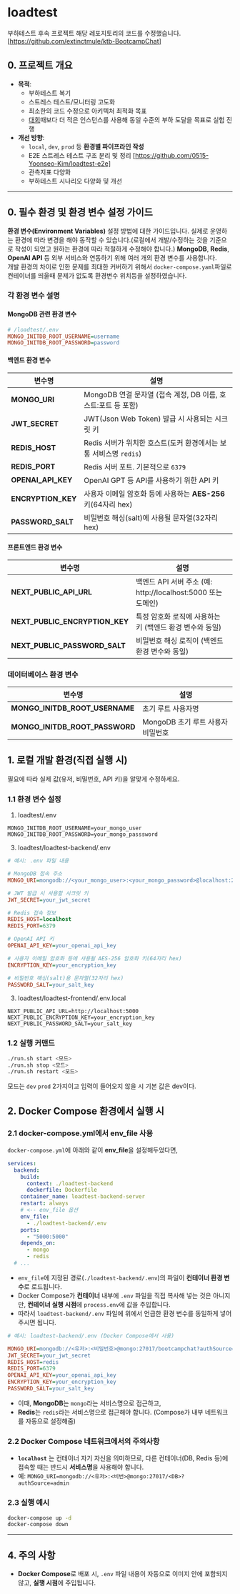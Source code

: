 # loadtest

부하테스트 후속 프로젝트
해당 레포지토리의 코드를 수정했습니다. [https://github.com/extinctmule/ktb-BootcampChat]

## 0. 프로젝트 개요

- **목적**:
  - 부하테스트 복기
  - 스트레스 테스트/모니터링 고도화
  - 최소한의 코드 수정으로 아키텍처 최적화 목표
  - [대회](https://gem-waste-46b.notion.site/16f5b5b9a26d802fbe43e8a7828078e9?pvs=4)때보다 더 적은 인스턴스를 사용해 동일 수준의 부하 도달을 목표로 실험 진행
- **개선 방향**:
  - `local`, `dev`, `prod` 등 **환경별 파이프라인 작성**
  - E2E 스트레스 테스트 구조 분리 및 정리 [https://github.com/0515-Yoonseo-Kim/loadtest-e2e]
  - 관측지표 다양화
  - 부하테스트 시나리오 다양화 및 개선
---
## 0. 필수 환경 및 환경 변수 설정 가이드
**환경 변수(Environment Variables)** 설정 방법에 대한 가이드입니다. 실제로 운영하는 환경에 따라 변경을 해야 동작할 수 있습니다.(로컬에서 개발/수정하는 것을 기준으로 작성이 되었고 원하는 환경에 따라 적절하게 수정해야 합니다.)
**MongoDB**, **Redis**, **OpenAI API** 등 외부 서비스와 연동하기 위해 여러 개의 환경 변수를 사용합니다.  
개발 환경의 차이로 인한 문제를 최대한 커버하기 위해서 `docker-compose.yaml`파일로 컨테이너를 띄울때 문제가 없도록 환경변수 위치등을 설정하였습니다.

### 각 환경 변수 설명
#### MongoDB 관련 환경 변수 
```ini
# /loadtest/.env
MONGO_INITDB_ROOT_USERNAME=username
MONGO_INITDB_ROOT_PASSWORD=password
```
#### 백엔드 환경 변수
| 변수명           | 설명                                                                    |
|-----------------|-------------------------------------------------------------------------|
| **MONGO_URI**   | MongoDB 연결 문자열 (접속 계정, DB 이름, 호스트:포트 등 포함)           |
| **JWT_SECRET**  | JWT(Json Web Token) 발급 시 사용되는 시크릿 키                          |
| **REDIS_HOST**  | Redis 서버가 위치한 호스트(도커 환경에서는 보통 서비스명 `redis`)       |
| **REDIS_PORT**  | Redis 서버 포트. 기본적으로 `6379`                                     |
| **OPENAI_API_KEY** | OpenAI GPT 등 API를 사용하기 위한 API 키                              |
| **ENCRYPTION_KEY** | 사용자 이메일 암호화 등에 사용하는 **AES-256** 키(64자리 hex)        |
| **PASSWORD_SALT**  | 비밀번호 해싱(salt)에 사용될 문자열(32자리 hex)                      |
#### 프론트엔드 환경 변수
| 변수명           | 설명                                                                    |
|-----------------|-------------------------------------------------------------------------|
| **NEXT_PUBLIC_API_URL**   | 백엔드 API 서버 주소 (예: http://localhost:5000 또는 도메인)           |
| **NEXT_PUBLIC_ENCRYPTION_KEY**  | 특정 암호화 로직에 사용하는 키 (백엔드 환경 변수와 동일)                          |
| **NEXT_PUBLIC_PASSWORD_SALT**  | 비밀번호 해싱 로직이 (백엔드 환경 변수와 동일)      |

### 데이터베이스 환경 변수 
	
| 변수명           | 설명                                                                    |
|-----------------|-------------------------------------------------------------------------|
| **MONGO_INITDB_ROOT_USERNAME**   | 초기 루트 사용자명           |
| **MONGO_INITDB_ROOT_PASSWORD**  | MongoDB 초기 루트 사용자 비밀번호                         |

## 1. 로컬 개발 환경(직접 실행 시)
필요에 따라 실제 값(유저, 비밀번호, API 키)을 알맞게 수정하세요.
### 1.1 환경 변수 설정

1) loadtest/.env
```ìni
MONGO_INITDB_ROOT_USERNAME=your_mongo_user
MONGO_INITDB_ROOT_PASSWORD=your_mongo_passsword
```

3) loadtest/loadtest-backend/.env

```ini
# 예시: .env 파일 내용

# MongoDB 접속 주소
MONGO_URI=mongodb://<your_mongo_user>:<your_mongo_password>@localhost:27017/bootcampchat?authSource=admin

# JWT 발급 시 사용할 시크릿 키
JWT_SECRET=your_jwt_secret

# Redis 접속 정보
REDIS_HOST=localhost
REDIS_PORT=6379

# OpenAI API 키
OPENAI_API_KEY=your_openai_api_key

# 사용자 이메일 암호화 등에 사용될 AES-256 암호화 키(64자리 hex)
ENCRYPTION_KEY=your_encryption_key

# 비밀번호 해싱(salt)용 문자열(32자리 hex)
PASSWORD_SALT=your_salt_key
```

3) loadtest/loadtest-frontend/.env.local

```ìni
NEXT_PUBLIC_API_URL=http://localhost:5000
NEXT_PUBLIC_ENCRYPTION_KEY=your_encryption_key
NEXT_PUBLIC_PASSWORD_SALT=your_salt_key
```
### 1.2 실행 커맨드
```sh
./run.sh start <모드>
./run.sh stop <모드>
./run.sh restart <모드>
```
모드는 `dev` `prod` 2가지이고 입력이 들어오지 않을 시 기본 값은 dev이다.

## 2. Docker Compose 환경에서 실행 시

### 2.1 docker-compose.yml에서 env_file 사용

`docker-compose.yml`에 아래와 같이 **env_file**을 설정해두었다면,

```yaml
services:
  backend:
    build:
      context: ./loadtest-backend
      dockerfile: Dockerfile
    container_name: loadtest-backend-server
    restart: always
    # <-- env_file 옵션
    env_file:
      - ./loadtest-backend/.env
    ports:
      - "5000:5000"
    depends_on:
      - mongo
      - redis
  # ...
```

- `env_file`에 지정된 경로(`./loadtest-backend/.env`)의 파일이 **컨테이너 환경 변수**로 로드됩니다.
- Docker Compose가 **컨테이너** 내부에 `.env` 파일을 직접 복사해 넣는 것은 아니지만, **컨테이너 실행 시점**에 `process.env`에 값을 주입합니다.
- 따라서 `loadtest-backend/.env` 파일에 위에서 언급한 환경 변수를 동일하게 넣어주시면 됩니다.

```ini
# 예시: loadtest-backend/.env (Docker Compose에서 사용)

MONGO_URI=mongodb://<유저>:<비밀번호>@mongo:27017/bootcampchat?authSource=admin
JWT_SECRET=your_jwt_secret
REDIS_HOST=redis
REDIS_PORT=6379
OPENAI_API_KEY=your_openai_api_key
ENCRYPTION_KEY=your_encryption_key
PASSWORD_SALT=your_salt_key
```

- 이때, **MongoDB**는 `mongo`라는 서비스명으로 접근하고,  
- **Redis**는 `redis`라는 서비스명으로 접근해야 합니다. (Compose가 내부 네트워크를 자동으로 설정해줌)

### 2.2 Docker Compose 네트워크에서의 주의사항

- **`localhost`** 는 컨테이너 자기 자신을 의미하므로, 다른 컨테이너(DB, Redis 등)에 접속할 때는 반드시 **서비스명**을 사용해야 합니다.
- 예: `MONGO_URI=mongodb://<유저>:<비번>@mongo:27017/<DB>?authSource=admin`

### 2.3 실행 예시

```sh
docker-compose up -d
docker-compose down
```

---

## 4. 주의 사항
 - **Docker Compose**로 배포 시, `.env` 파일 내용이 자동으로 이미지 안에 포함되지 않고, **실행 시점**에 주입됩니다.  
